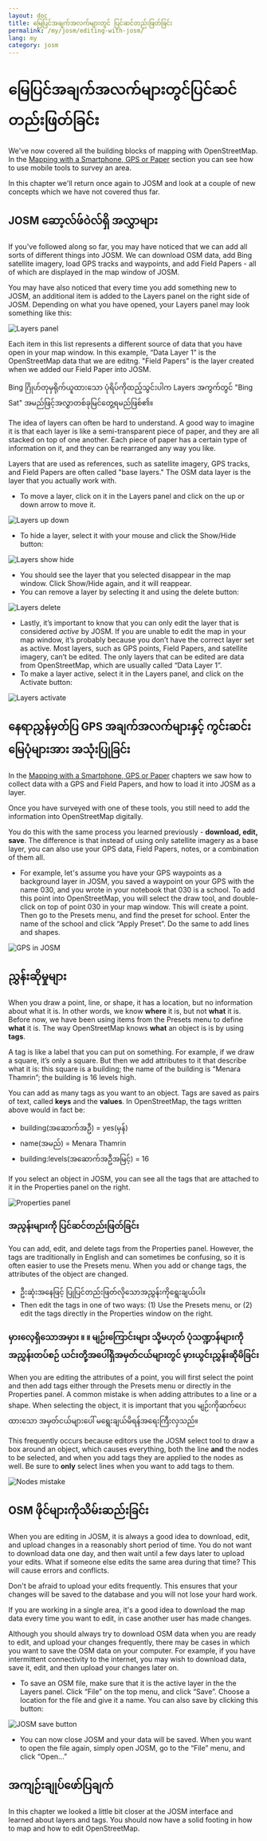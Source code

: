 ```yaml
---
layout: doc
title: မြေပြင်အချက်အလက်များတွင် ပြင်ဆင်တည်းဖြတ်ခြင်း
permalink: /my/josm/editing-with-josm/
lang: my
category: josm
---
```


မြေပြင်အချက်အလက်များတွင်ပြင်ဆင်တည်းဖြတ်ခြင်း
==================


We've now covered all the building blocks of mapping with OpenStreetMap. In the [Mapping with a Smartphone, GPS or Paper](/en/mobile-mapping/) section you can see how to use mobile tools to survey an area.

In this chapter we'll return once again to JOSM and look at a couple of new concepts which we have not covered thus far.

JOSM ဆော့လ်ဖ်ဝဲလ်ရှိ အလွှာများ
-----------
If you've followed along so far, you may have noticed that we can add all sorts of different things into JOSM. We can download OSM data, add Bing satellite imagery, load GPS tracks and waypoints, and add Field Papers - all of which are displayed in the map window of JOSM.

You may have also noticed that every time you add something new to JOSM, an additional item is added to the Layers panel on the right side of JOSM. Depending on what you have opened, your Layers panel may look something like this:

![Layers panel][]

Each item in this list represents a different source of data that you have open in your map window. In this example, “Data Layer 1” is the OpenStreetMap data that we are editng. "Field Papers” is the layer created when we added our Field Paper into JOSM.

Bing ဂြိုဟ်တုမှရိုက်ယူထားသော ပုံရိပ်ကိုထည့်သွင်းပါက Layers အကွက်တွင် "Bing Sat" အမည်ဖြင့်အလွှာတစ်ခုမြင်တွေ့ရမည်ဖြစ်၏။

The idea of layers can often be hard to understand. A good way to imagine it is that each layer is like a semi-transparent piece of paper, and they are all stacked on top of one another. Each piece of paper has a certain type of information on it, and they can be rearranged any way you like.

Layers that are used as references, such as satellite imagery, GPS tracks, and Field Papers are often called "base layers." The OSM data layer is the layer that you actually work with.

-   To move a layer, click on it in the Layers panel and click on the up or down arrow to move it.

![Layers up down][]

-   To hide a layer, select it with your mouse and click the Show/Hide button:

![Layers show hide][]

-   You should see the layer that you selected disappear in the map window. Click Show/Hide again, and it will reappear.
-   You can remove a layer by selecting it and using the delete button:

![Layers delete][]

-   Lastly, it’s important to know that you can only edit the layer that is considered *active* by JOSM. If you are unable to edit the map in your map window, it’s probably because you don’t have the correct layer set as active. Most layers, such as GPS points, Field Papers, and satellite imagery, can’t be edited. The only layers that can be edited are data from OpenStreetMap, which are usually called “Data Layer 1”.
-   To make a layer active, select it in the Layers panel, and click on the Activate button:

![Layers activate][]


နေရာညွှန်မှတ်ပြ GPS အချက်အလက်များနှင့် ကွင်းဆင်းမြေပုံများအား အသုံးပြုခြင်း
-------------------------------
In the [Mapping with a Smartphone, GPS or Paper](/en/mobile-mapping/) chapters we saw how to collect data with a GPS and Field Papers, and how to load it into JOSM as a layer.

Once you have surveyed with one of these tools, you still need to add the information into OpenStreetMap digitally.

You do this with the same process you learned previously - **download, edit, save**. The difference is that instead of using only satellite imagery as a base layer, you can also use your GPS data, Field Papers, notes, or a combination of them all.

-   For example, let's assume you have your GPS waypoints as a background layer in JOSM, you saved a waypoint on your GPS with the name 030, and you wrote in your notebook that 030 is a school. To add this point into OpenStreetMap, you will select the draw tool, and double-click on top of point 030 in your map window. This will create a point. Then go to the Presets menu, and find the preset for school. Enter the name of the school and click “Apply Preset”. Do the same to add lines and shapes.

![GPS in JOSM][]

ညွှန်းဆိုမှုများ
----
When you draw a point, line, or shape, it has a location, but no information about what it is. In other words, we know **where** it is, but not **what** it is. Before now, we have been using items from the Presets menu to define **what** it is. The way OpenStreetMap knows **what** an object is is by using **tags**.

A tag is like a label that you can put on something. For example, if we draw a square, it’s only a square. But then we add attributes to it that describe what it is: this square is a building; the name of the building is “Menara Thamrin”; the building is 16 levels high.

You can add as many tags as you want to an object. Tags are saved as pairs of text, called **keys** and the **values**. In OpenStreetMap, the tags written above would in fact be:

- building(အဆောက်အဦ) = yes(မှန်)
- name(အမည်) = Menara Thamrin
- building:levels(အဆောက်အဦအမြင့်) = 16

If you select an object in JOSM, you can see all the tags that are attached to it in the Properties panel on the right.

![Properties panel][]

### အညွန်းများကို ပြင်ဆင်တည်းဖြတ်ခြင်း

You can add, edit, and delete tags from the Properties panel. However, the tags are traditionally in English and can sometimes be confusing, so it is often easier to use the Presets menu. When you add or change tags, the attributes of the object are changed.

- ဦးဆုံးအနေဖြင့် ပြုပြင်တည်းဖြတ်လိုသောအညွှန်းကိုရွေးချယ်ပါ။
-   Then edit the tags in one of two ways: (1) Use the Presets menu, or (2) edit the tags directly in the Properties window on the right.

### မှားလေ့ရှိသောအမှား ။ ။ မျဉ်းကြောင်းများ သို့မဟုတ် ပုံသဏ္ဍာန်များကိုအညွှန်းတပ်စဉ် ယင်းတို့အပေါ်ရှိအမှတ်ငယ်များတွင် မှားယွင်းညွှန်းဆိုမိခြင်း

When you are editing the attributes of a point, you will first select the point and then add tags either through the Presets menu or directly in the Properties panel. A common mistake is when adding attributes to a line or a shape. When selecting the object, it is important that you
မျဉ်းကိုဆက်ပေးထားသော အမှတ်ငယ်များပေါ် မရွေးချယ်မိရန်အရေးကြီးလှသည်။

This frequently occurs because editors use the JOSM select tool to draw a box around an object, which causes everything, both the line **and** the nodes to be selected, and when you add tags they are applied to the nodes as well. Be sure to **only** select lines when you want to add tags to them.

![Nodes mistake][]

OSM ဖိုင်များကိုသိမ်းဆည်းခြင်း
----------------
When you are editing in JOSM, it is always a good idea to download, edit, and upload changes in a reasonably short period of time. You do not want to download data one day, and then wait until a few days later to upload your edits. What if someone else edits the same area during that time? This will cause errors and conflicts.

Don't be afraid to upload your edits frequently. This ensures that your changes will be saved to the database and you will not lose your hard work.

If you are working in a single area, it's a good idea to download the map data every time you want to edit, in case another user has made changes.

Although you should always try to download OSM data when you are ready to edit, and upload your changes frequently, there may be cases in which you want to save the OSM data on your computer. For example, if you have intermittent connectivity to the internet, you may wish to download data, save it, edit, and then upload your changes later on.

-   To save an OSM file, make sure that it is the active layer in the the Layers panel. Click “File” on the top menu, and click “Save”. Choose a location for the file and give it a name. You can also save by clicking this button:

![JOSM save button][]

-   You can now close JOSM and your data will be saved. When you want to open the file again, simply open JOSM, go to the “File” menu, and click “Open...”

အကျဉ်းချုပ်ဖော်ပြချက်
-------
In this chapter we looked a little bit closer at the JOSM interface and learned about layers and tags. You should now have a solid footing in how to map and how to edit OpenStreetMap.


[Layers panel]: /images/josm/josm_layers-panel.png
[Layers up down]: /images/josm/josm_layers-panel-up-down.png
[Layers show hide]: /images/josm/josm_layers-panel-show-hide.png
[Layers delete]: /images/josm/josm_layers-panel-delete.png
[Layers activate]: /images/josm/josm_layers-panel-activate.png
[GPS in JOSM]: /images/josm/josm_gps-layer.png
[Properties panel]: /images/josm/josm_properties-panel.png
[Nodes mistake]: /images/josm/josm_nodes-selected-mistake.png
[JOSM save button]: /images/josm/josm_save-button.png